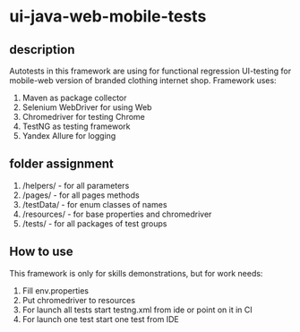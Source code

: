 ui-java-web-mobile-tests
========================================================
 
## description
Autotests in this framework are using for functional regression UI-testing
for mobile-web version of branded clothing internet shop.
Framework uses:
1. Maven as package collector
2. Selenium WebDriver for using Web
3. Chromedriver for testing Chrome
4. TestNG as testing framework
5. Yandex Allure for logging

## folder assignment
1. /helpers/ - for all parameters
2. /pages/ - for all pages methods
3. /testData/ - for enum classes of names
4. /resources/ - for base properties and chromedriver
5. /tests/ - for all packages of test groups

## How to use
This framework is only for skills demonstrations, but for work needs:
1. Fill env.properties
2. Put chromedriver to resources
3. For launch all tests start testng.xml from ide or point on it in CI
4. For launch one test start one test from IDE
